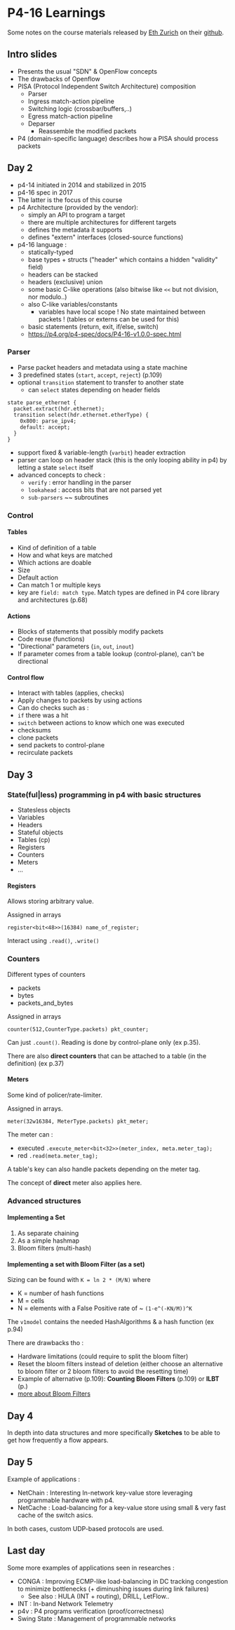# P4-16 Learnings

Some notes on the course materials released by [Eth Zurich](https://adv-net.ethz.ch/) on their [github](https://github.com/nsg-ethz/p4-learning).

## Intro slides

- Presents the usual "SDN" & OpenFlow concepts
- The drawbacks of Openflow
- PISA (Protocol Independent Switch Architecture) composition
  - Parser
  - Ingress match-action pipeline
  - Switching logic (crossbar/buffers,..)
  - Egress match-action pipeline
  - Deparser
    - Reassemble the modified packets
- P4 (domain-specific language) describes how a PISA should process packets

## Day 2

- p4-14 initiated in 2014 and stabilized in 2015
- p4-16 spec in 2017
- The latter is the focus of this course
- p4 Architecture (provided by the vendor): 
  - simply an API to program a target 
  - there are multiple architectures for different targets
  - defines the metadata it supports
  - defines "extern" interfaces (closed-source functions)
- p4-16 language :
  - statically-typed
  - base types + structs ("header" which contains a hidden "validity" field)
  - headers can be stacked
  - headers (exclusive) union
  - some basic C-like operations (also bitwise like `<<` but not division, nor modulo..)
  - also C-like variables/constants
    - variables have local scope ! No state maintained between packets ! (tables or externs can be used for this)
  - basic statements (return, exit, if/else, switch)
  - https://p4.org/p4-spec/docs/P4-16-v1.0.0-spec.html

### Parser
- Parse packet headers and metadata using a state machine
- 3 predefined states (`start`, `accept`, `reject`) (p.109)
- optional `transition` statement to transfer to another state
  - can `select` states depending on header fields
```
state parse_ethernet {
  packet.extract(hdr.ethernet);
  transition select(hdr.ethernet.etherType) {
    0x800: parse_ipv4;
    default: accept;
  }
}
```
- support fixed & variable-length (`varbit`) header extraction
- parser can loop on header stack (this is the only looping ability in p4) by letting a state `select` itself
- advanced concepts to check :
  - `verify` : error handling in the parser
  - `lookahead` : access bits that are not parsed yet
  - `sub-parsers` ~~ subroutines

### Control 

#### Tables
- Kind of definition of a table
 - How and what keys are matched
 - Which actions are doable
 - Size
 - Default action
- Can match 1 or multiple keys
- key are `field: match type`. Match types are defined in P4 core library and architectures (p.68)

#### Actions
- Blocks of statements that possibly modify packets
- Code reuse (functions)
- "Directional" parameters (`in`, `out`, `inout`)
- If parameter comes from a table lookup (control-plane), can't be directional

#### Control flow
- Interact with tables (applies, checks)
 - Apply changes to packets by using actions
 - Can do checks such as :
  - `if` there was a hit
  - `switch` between actions to know which one was executed
  - checksums
- clone packets
- send packets to control-plane
- recirculate packets

## Day 3

### State(ful|less) programming in p4 with basic structures

- Statesless objects
 - Variables
 - Headers
- Stateful objects
 - Tables (cp)
 - Registers 
 - Counters
 - Meters
 - ...

#### Registers

Allows storing arbitrary value.

Assigned in arrays

`register<bit<48>>(16384) name_of_register;`

Interact using `.read()`, `.write()`

### Counters

Different types of counters
 - packets
 - bytes
 - packets_and_bytes

Assigned in arrays

`counter(512,CounterType.packets) pkt_counter;`

Can just `.count()`. Reading is done by control-plane only (ex p.35).

There are also **direct counters** that can be attached to a table (in the definition) (ex p.37)

#### Meters

Some kind of policer/rate-limiter.

Assigned in arrays.

`meter(32w16384, MeterType.packets) pkt_meter;`

The meter can :
- executed `.execute_meter<bit<32>>(meter_index, meta.meter_tag);`
- red `.read(meta.meter_tag);`

A table's key can also handle packets depending on the meter tag.

The concept of **direct** meter also applies here.

### Advanced structures

#### Implementing a Set

1. As separate chaining
2. As a simple hashmap
3. Bloom filters (multi-hash)

#### Implementing a set with Bloom Filter (as a set)

Sizing can be found with `K = ln 2 * (M/N)` where
- K = number of hash functions
- M = cells
- N = elements
with a False Positive rate of ~ `(1-e^(-KN/M))^K`

The `v1model` contains the needed HashAlgorithms & a hash function (ex p.94)

There are drawbacks tho : 
- Hardware limitations (could require to split the bloom filter)
- Reset the bloom filters instead of deletion (either choose an alternative to bloom filter or 2 bloom filters to avoid the resetting time)
 - Example of alternative (p.109): **Counting Bloom Filters** (p.109) or **ILBT** (p.) 
 - [more about Bloom Filters](https://en.wikipedia.org/wiki/Bloom_filter)

## Day 4

In depth into data structures and more specifically **Sketches** to be able to get how frequently a flow appears.

## Day 5

Example of applications : 

- NetChain : Interesting In-network key-value store leveraging programmable hardware with p4.
- NetCache : Load-balancing for a key-value store using small & very fast cache of the switch asics.

In both cases, custom UDP-based protocols are used.

## Last day

Some more examples of applications seen in researches : 

- CONGA : Improving ECMP-like load-balancing in DC tracking congestion to minimize bottlenecks (+ diminushing issues during link failures)
  - See also : HULA (INT + routing), DRILL, LetFlow..
- INT : In-band Network Telemetry  
- p4v : P4 programs verification (proof/correctness)
- Swing State : Management of programmable networks




